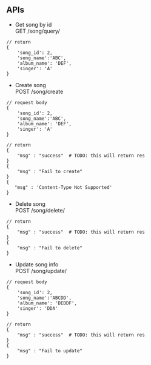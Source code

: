 ## APIs

- Get song by id \
  GET /song/query/<cid>

```
// return
{
    'song_id': 2, 
    'song_name':'ABC', 
    'album_name': 'DEF', 
    'singer': 'A'
}
```

- Create song \
  POST /song/create

```
// request body
{
    'song_id': 2, 
    'song_name':'ABC', 
    'album_name': 'DEF', 
    'singer': 'A'
}

// return 
{
    "msg" : "success"  # TODO: this will return res
}
{
    "msg" : "Fail to create"
}
{
   "msg" : 'Content-Type Not Supported'
}
```

- Delete song \
  POST /song/delete/<cid>

```
// return 
{
    "msg" : "success"  # TODO: this will return res
}
{
    "msg" : "Fail to delete"
}
```

- Update song info \
  POST /song/update/<cid>

```
// request body
{
    'song_id': 2, 
    'song_name':'ABCDD', 
    'album_name': 'DEDDF', 
    'singer': 'DDA'
}

// return
{
    "msg" : "success"  # TODO: this will return res
}
{
    "msg" : "Fail to update"
}
```